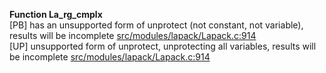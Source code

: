   
__Function La_rg_cmplx__  
  [PB] has an unsupported form of unprotect (not constant, not variable), results will be incomplete [src/modules/lapack/Lapack.c:914](https://github.com/wch/r-source/blob/e9e9e80af7dc7753d0d7aea976f9a69449097a0f/src/modules/lapack/Lapack.c/#L914)  
  [UP] unsupported form of unprotect, unprotecting all variables, results will be incomplete [src/modules/lapack/Lapack.c:914](https://github.com/wch/r-source/blob/e9e9e80af7dc7753d0d7aea976f9a69449097a0f/src/modules/lapack/Lapack.c/#L914)  
